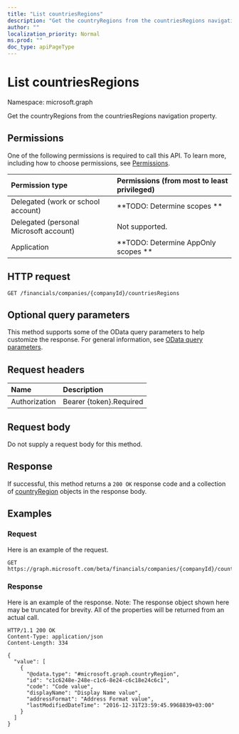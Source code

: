 ```yaml
---
title: "List countriesRegions"
description: "Get the countryRegions from the countriesRegions navigation property."
author: ""
localization_priority: Normal
ms.prod: ""
doc_type: apiPageType
---
```


# List countriesRegions

Namespace: microsoft.graph

Get the countryRegions from the countriesRegions navigation property.

## Permissions
One of the following permissions is required to call this API. To learn more, including how to choose permissions, see [Permissions](/concepts/permissions-reference.md).

|Permission type|Permissions (from most to least privileged)|
|:---|:---|
|Delegated (work or school account)|**TODO: Determine scopes **|
|Delegated (personal Microsoft account)|Not supported.|
|Application|**TODO: Determine AppOnly scopes **|

## HTTP request
<!-- {
  "blockType": "ignored"
}
-->
``` http
GET /financials/companies/{companyId}/countriesRegions
```

## Optional query parameters
This method supports some of the OData query parameters to help customize the response. For general information, see [OData query parameters](/graph/query-parameters).

## Request headers
|Name|Description|
|:---|:---|
|Authorization|Bearer {token}.Required|

## Request body
Do not supply a request body for this method.

## Response
If successful, this method returns a `200 OK` response code and a collection of [countryRegion](../resources/countryregion.md) objects in the response body.

## Examples

### Request
Here is an example of the request.
<!-- {
  "blockType": "request",
  "name": "get_countryregion"
}
-->
``` http
GET https://graph.microsoft.com/beta/financials/companies/{companyId}/countriesRegions
```

### Response
Here is an example of the response. Note: The response object shown here may be truncated for brevity. All of the properties will be returned from an actual call.
<!-- {
  "blockType": "response",
  "truncated": true,
  "@odata.type": "collection(microsoft.graph.countryregion)"
}
-->
``` http
HTTP/1.1 200 OK
Content-Type: application/json
Content-Length: 334

{
  "value": [
    {
      "@odata.type": "#microsoft.graph.countryRegion",
      "id": "c1c6248e-248e-c1c6-8e24-c6c18e24c6c1",
      "code": "Code value",
      "displayName": "Display Name value",
      "addressFormat": "Address Format value",
      "lastModifiedDateTime": "2016-12-31T23:59:45.9968839+03:00"
    }
  ]
}
```

